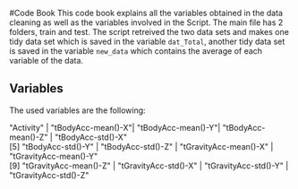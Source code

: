#Code Book
This code book explains all the variables obtained in the data cleaning as well as the variables involved in the Script. The main file has 2 folders, train and test. The script retreived the two data sets and makes one tidy data set which is saved in the variable ``dat_Total``, another tidy data set is saved in the variable ``new_data`` which contains the average of each variable of the data.

## Variables
The used variables are the following:



"Activity" | "tBodyAcc-mean()-X"|               "tBodyAcc-mean()-Y"|               "tBodyAcc-mean()-Z" |              "tBodyAcc-std()-X"               
 [5] "tBodyAcc-std()-Y"        |        "tBodyAcc-std()-Z"           |     "tGravityAcc-mean()-X"     |       "tGravityAcc-mean()-Y"           
 [9] "tGravityAcc-mean()-Z"    |        "tGravityAcc-std()-X"       |      "tGravityAcc-std()-Y"    |         "tGravityAcc-std()-Z"            


